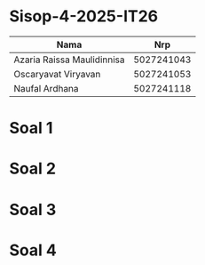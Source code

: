 # Sisop-4-2025-IT26
| Nama                         | Nrp        |
| ---------------------------- | ---------- |
| Azaria Raissa Maulidinnisa   | 5027241043 |
| Oscaryavat Viryavan          | 5027241053 |
| Naufal Ardhana               | 5027241118 |

# Soal 1
# Soal 2
# Soal 3
# Soal 4
